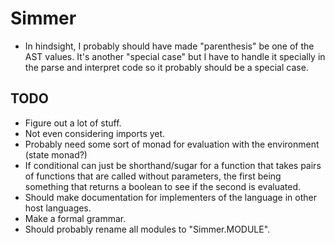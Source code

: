 # Simmer

- In hindsight, I probably should have made "parenthesis" be one of the AST values. It's another "special case" but I have to handle it specially in the parse and interpret code so it probably should be a special case.

## TODO

- Figure out a lot of stuff.
- Not even considering imports yet.
- Probably need some sort of monad for evaluation with the environment (state monad?)
- If conditional can just be shorthand/sugar for a function that takes pairs of functions that are called without parameters, the first being something that returns a boolean to see if the second is evaluated.
- Should make documentation for implementers of the language in other host languages.
- Make a formal grammar.
- Should probably rename all modules to "Simmer.MODULE".
